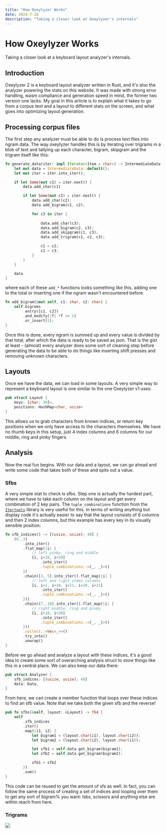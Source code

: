 ```yaml
---
title: "How Oxeylyzer Works"
date: 2024-7-28
description: "Taking a closer look at Oxeylyzer's internals"
---
```


# How Oxeylyzer Works

Taking a closer look at a keyboard layout analyzer's internals.

## Introduction

Oxeylyzer 2 is a keyboard layout analyzer written in Rust, and it's also the analyzer powering the
stats on this website. It was made with strong error handling, wasm compliance and generation speed
in mind, the former two version one lacks. My goal in this article is to explain what it takes to
go from a corpus text and a layout to different stats on the screen, and what goes into
optimizing layout generation.

## Processing corpus files

The first step any analyzer must be able to do is process text files into ngram data. The way
oxeylyzer handles this is by iterating over trigrams in a blob of text and tallying up each
character, bigram, skipgram and the trigram itself like this:

```rust
fn generate_data(iter: impl Iterator<Item = char>) -> IntermediateData {
    let mut data = IntermediateData::default();
    let mut iter = iter.into_iter();

    if let Some(mut c1) = iter.next() {
        data.add_char(c1)

        if let Some(mut c2) = iter.next() {
            data.add_char(c2);
            data.add_bigram(c1, c2);

            for c3 in iter {
                
                data.add_char(c3);
                data.add_bigram(c2, c3);
                data.add_skipgram(c1, c3);
                data.add_trigram(c1, c2, c3);

                c1 = c2;
                c2 = c3;
            }
        }
    }

    data
}
```

where each of these `add_*` functions looks something like this, adding one to the total or
inserting one if the ngram wasn't encountered before.

```rust
fn add_bigram(&mut self, c1: char, c2: char) {
    self.bigrams
        .entry([c1, c2])
        .and_modify(|f| *f += 1)
        .or_insert(1);
}
```

Once this is done, every ngram is summed up and every value is divided by that total, after which
the data is ready to be saved as json. That is the gist at least - (almost) every analyzer does
some sort of cleaning step before generating the data to be able to do things like inserting shift
presses and removing unknown characters.

## Layouts

Once we have the data, we can load in some layouts. A very simple way to represent a keyboard
layout is one similar to the one Oxeylyzer v1 uses:

```rust
pub struct Layout {
    keys: [char; 30]>,
    positions: HashMap<char, usize>
}
```

This allows us to grab characters from known indices, or return key positions when we only have
access to the characters themselves. We have no thumb keys in this setup, just 4 index columns and
6 columns for our middle, ring and pinky fingers.

## Analysis

Now the real fun begins. With our data and a layout, we can go ahead and write some code that takes
both of these and spits out a value.

### Sfbs

A very simple stat to check is sfbs. Step one is actually the hardest part, where we have to take
each column on the layout and get every combination of 2 key pairs. The `tuple_combinations`
function from the [`Itertools`](https://crates.io/crates/itertools) library is very useful for
this. In terms of writing anything but display code it's actually easier to say that the layout
consists of 6 columns and then 2 index columns, but this example has every key in its visually
sensible position:

```rust
fn sfb_indices() -> [(usize, usize); 48] {
    (0..3)
        .into_iter()
        .flat_map(|i| {
            // left pinky, ring and middle
            [i, i+10, i+20]
                .into_iter()
                .tuple_combinations::<(_, _)>()
        })
        .chain([3, 5].into_iter().flat_map(|i| {
            // left and right index columns
            [i, i+1, i+10, i+11, i+20, i+21]
                .into_iter()
                .tuple_combinations::<(_, _)>()
        }))
        .chain((7..10).into_iter().flat_map(|i| {
            // right middle, ring and pinky
            [i, i+10, i+20]
                .into_iter()
                .tuple_combinations::<(_, _)>()
        }))
        .collect::<Vec<_>>()
        .try_into()
        .unwrap()
}
```

Before we go ahead and analyze a layout with these indices, it's a good idea to create some sort of
overarching analysis struct to store things like this in a central place. We can also keep our
data there:

```rust
pub struct Analyzer {
    sfb_indices: [(usize, usize); 48]
    data: Data,
}
```

From here, we can create a member function that loops over these indices to find an sfb value. Note
that we take both the given sfb and the reverse!

```rust
pub fn sfbs(&self, layout: &Layout) -> f64 {
    self
        .sfb_indices
        .iter()
        .map(|i1, i2| {
            let bigram1 = (layout.char(i1), layout.char(i2));
            let bigram2 = (layout.char(i2), layout.char(i1));

            let sfb1 = self.data.get_bigram(bigram1);
            let sfb2 = self.data.get_bigram(bigram2);

            sfb1 + sfb2
        })
        .sum()
}
```

This code can be reused to get the amount of sfs as well. In fact, you can follow the same process
of creating a set of indices and looping over them to get any sort of bigram% you want: lsbs, scissors and anything else are within reach from here.

### Trigrams

<img src="/public/images/iandof.png"/>